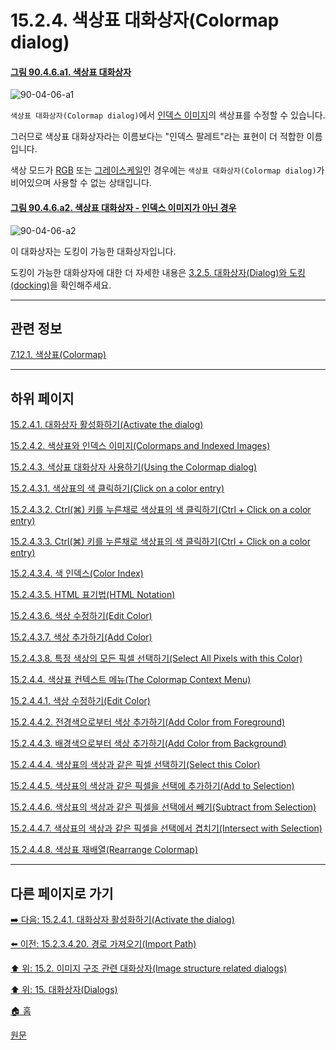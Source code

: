 # 15.2.4. 색상표 대화상자(Colormap dialog)

<a id="90-04-06-a1"></a>

#### [그림 90.4.6.a1. 색상표 대화상자](./90-04-0006-colormap.md#90-04-06-a1)
![90-04-06-a1](https://github.com/wonder13662/gimp/assets/15767104/e6fff5e0-f875-48d7-9d55-71a8c40ab677)

`색상표 대화상자(Colormap dialog)`에서 [인덱스 이미지](./19-glossaryx-color_mode_indexed.md)의 색상표를 수정할 수 있습니다.

그러므로 색상표 대화상자라는 이름보다는 "인덱스 팔레트"라는 표현이 더 적합한 이름입니다.

색상 모드가 [RGB](./19-glossaryx-color_mode_rgb.md) 또는 [그레이스케일](./19-glossaryx-color_mode_grayscale.md)인 경우에는 `색상표 대화상자(Colormap dialog)`가 비어있으며 사용할 수 없는 상태입니다.

<a id="90-04-06-a2"></a>

#### [그림 90.4.6.a2. 색상표 대화상자 - 인덱스 이미지가 아닌 경우](./90-04-0006-colormap.md#90-04-06-a2)
![90-04-06-a2](https://github.com/wonder13662/gimp/assets/15767104/01d022d2-7073-4ce2-a275-2e0f3f3c9c5b)

이 대화상자는 도킹이 가능한 대화상자입니다.

도킹이 가능한 대화상자에 대한 더 자세한 내용은 [3.2.5. 대화상자(Dialog)와 도킹(docking)](./03-02-05-00-dialogs-and-docking.md)을 확인해주세요.

***

## 관련 정보

[7.12.1. 색상표(Colormap)](./07-12-01-colormap.md)

***

## 하위 페이지

[15.2.4.1. 대화상자 활성화하기(Activate the dialog)](./15-02-04-01-activate_the_dialog.md)

[15.2.4.2. 색상표와 인덱스 이미지(Colormaps and Indexed Images)](./15-02-04-02-colormaps_n_indexed_images.md)

[15.2.4.3. 색상표 대화상자 사용하기(Using the Colormap dialog)](./15-02-04-03-00-using_the_colormap_dialog.md)

[15.2.4.3.1. 색상표의 색 클릭하기(Click on a color entry)](./15-02-04-03-01-click_on_a_color_entry.md)

[15.2.4.3.2. Ctrl(⌘) 키를 누른채로 색상표의 색 클릭하기(Ctrl + Click on a color entry)](./15-02-04-03-02-ctrl_click_on_a_color_entry.md)

[15.2.4.3.3. Ctrl(⌘) 키를 누른채로 색상표의 색 클릭하기(Ctrl + Click on a color entry)](./15-02-04-03-03-double_click_on_a_color_entry.md)

[15.2.4.3.4. 색 인덱스(Color Index)](./15-02-04-03-04-color_index.md)

[15.2.4.3.5. HTML 표기법(HTML Notation)](./15-02-04-03-05-html_notation.md)

[15.2.4.3.6. 색상 수정하기(Edit Color)](./15-02-04-03-06-edit_color.md)

[15.2.4.3.7. 색상 추가하기(Add Color)](./15-02-04-03-07-add_color.md)

[15.2.4.3.8. 특정 색상의 모든 픽셀 선택하기(Select All Pixels with this Color)](./15-02-04-03-08-select_all_pixels_with_this_color.md)

[15.2.4.4. 색상표 컨텍스트 메뉴(The Colormap Context Menu)](./15-02-04-04-00-the_colormap_context_menu.md)

[15.2.4.4.1. 색상 수정하기(Edit Color)](./15-02-04-04-01-edit_color.md)

[15.2.4.4.2. 전경색으로부터 색상 추가하기(Add Color from Foreground)](./15-02-04-04-02-add_color_from_fg.md)

[15.2.4.4.3. 배경색으로부터 색상 추가하기(Add Color from Background)](./15-02-04-04-03-add_color_from_bg.md)

[15.2.4.4.4. 색상표의 색상과 같은 픽셀 선택하기(Select this Color)](./15-02-04-04-04-select_this_color.md)

[15.2.4.4.5. 색상표의 색상과 같은 픽셀을 선택에 추가하기(Add to Selection)](./15-02-04-04-05-add_to_selection.md)

[15.2.4.4.6. 색상표의 색상과 같은 픽셀을 선택에서 빼기(Subtract from Selection)](./15-02-04-04-06-subtract_from_selection.md)

[15.2.4.4.7. 색상표의 색상과 같은 픽셀을 선택에서 겹치기(Intersect with Selection)](./15-02-04-04-07-intersect_from_selection.md)

[15.2.4.4.8. 색상표 재배열(Rearrange Colormap)](./15-02-04-04-08-rearrange_colormap.md)

***

## 다른 페이지로 가기

[➡️ 다음: 15.2.4.1. 대화상자 활성화하기(Activate the dialog)](./15-02-04-01-activate_the_dialog.md)

[⬅️ 이전: 15.2.3.4.20. 경로 가져오기(Import Path)](./15-02-03-04-20-import_path.md)

[⬆️ 위: 15.2. 이미지 구조 관련 대화상자(Image structure related dialogs)](./15-02-00-image-structure-related-dialogs.md)

[⬆️ 위: 15. 대화상자(Dialogs)](./15-00-dialogs.md)

[🏠 홈](./00-home.md)

[원문](https://docs.gimp.org/2.10/ko/gimp-indexed-palette-dialog.html)